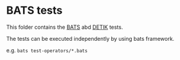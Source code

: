 # BATS tests

This folder contains the [BATS](https://github.com/bats-core/bats-core) abd [DETIK](https://github.com/bats-core/bats-detik) tests.

The tests can be executed independently by using bats framework.

e.g. `bats test-operators/*.bats`
